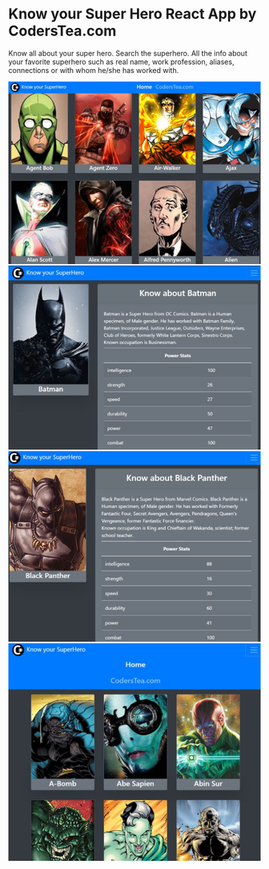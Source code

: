 # Know your Super Hero React App by CodersTea.com
Know all about your super hero. Search the superhero. All the info about your favorite superhero such as real name, work profession, aliases, connections or with whom he/she has worked with.


![home](resource/kys-homepage.JPG)
![batman](resource/kys-batman.JPG)
![black Panther](resource/kys-blackpanter.JPG)
![home](resource/kys-home.JPG)